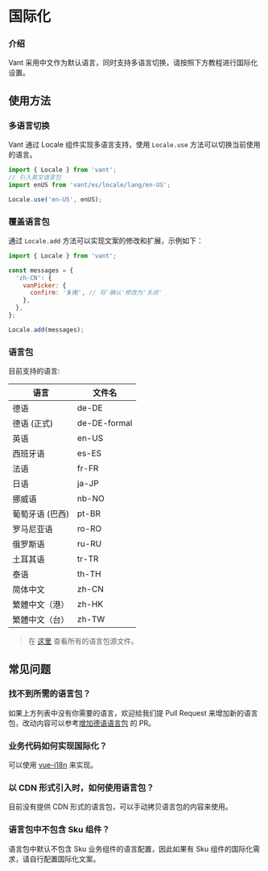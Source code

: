 # 国际化

### 介绍

Vant 采用中文作为默认语言，同时支持多语言切换，请按照下方教程进行国际化设置。

## 使用方法

### 多语言切换

Vant 通过 Locale 组件实现多语言支持，使用 `Locale.use` 方法可以切换当前使用的语言。

```js
import { Locale } from 'vant';
// 引入英文语言包
import enUS from 'vant/es/locale/lang/en-US';

Locale.use('en-US', enUS);
```

### 覆盖语言包

通过 `Locale.add` 方法可以实现文案的修改和扩展，示例如下：

```js
import { Locale } from 'vant';

const messages = {
  'zh-CN': {
    vanPicker: {
      confirm: '关闭', // 将'确认'修改为'关闭'
    },
  },
};

Locale.add(messages);
```

### 语言包

目前支持的语言:

| 语言            | 文件名       |
| --------------- | ------------ |
| 德语            | de-DE        |
| 德语 (正式)     | de-DE-formal |
| 英语            | en-US        |
| 西班牙语        | es-ES        |
| 法语            | fr-FR        |
| 日语            | ja-JP        |
| 挪威语          | nb-NO        |
| 葡萄牙语 (巴西) | pt-BR        |
| 罗马尼亚语      | ro-RO        |
| 俄罗斯语        | ru-RU        |
| 土耳其语        | tr-TR        |
| 泰语            | th-TH        |
| 简体中文        | zh-CN        |
| 繁體中文（港）  | zh-HK        |
| 繁體中文（台）  | zh-TW        |

> 在 [这里](https://github.com/youzan/vant/tree/dev/packages/vant/src/locale/lang) 查看所有的语言包源文件。

## 常见问题

### 找不到所需的语言包？

如果上方列表中没有你需要的语言，欢迎给我们提 Pull Request 来增加新的语言包，改动内容可以参考[增加德语语言包](https://github.com/youzan/vant/pull/7245) 的 PR。

### 业务代码如何实现国际化？

可以使用 [vue-i18n](https://github.com/kazupon/vue-i18n) 来实现。

### 以 CDN 形式引入时，如何使用语言包？

目前没有提供 CDN 形式的语言包，可以手动拷贝语言包的内容来使用。

### 语言包中不包含 Sku 组件？

语言包中默认不包含 Sku 业务组件的语言配置，因此如果有 Sku 组件的国际化需求，请自行配置国际化文案。
